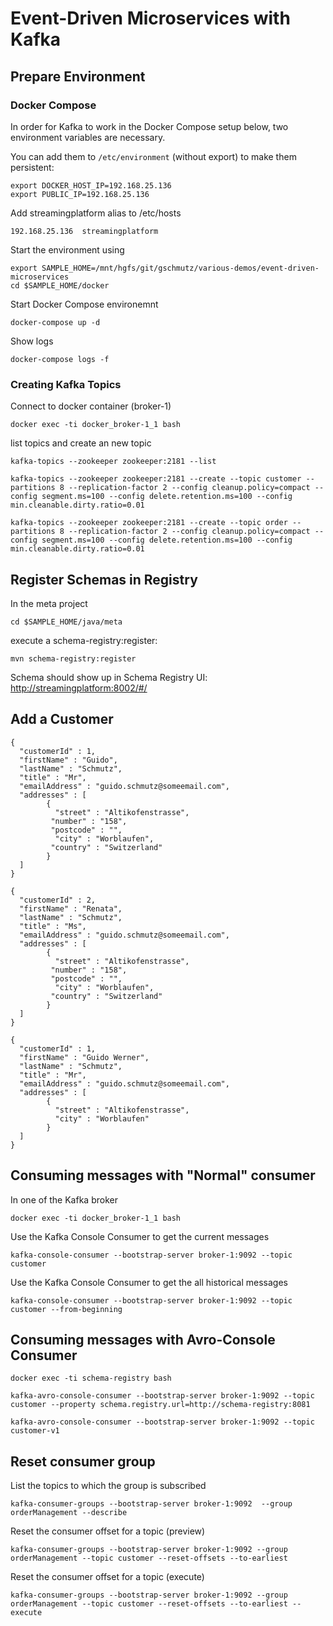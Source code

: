 # Event-Driven Microservices with Kafka

## Prepare Environment

### Docker Compose

In order for Kafka to work in the Docker Compose setup below, two environment variables are necessary.

You can add them to `/etc/environment` (without export) to make them persistent:

```
export DOCKER_HOST_IP=192.168.25.136
export PUBLIC_IP=192.168.25.136
```

Add streamingplatform alias to /etc/hosts

```
192.168.25.136	streamingplatform
```

Start the environment using 

```
export SAMPLE_HOME=/mnt/hgfs/git/gschmutz/various-demos/event-driven-microservices
cd $SAMPLE_HOME/docker
```

Start Docker Compose environemnt

```
docker-compose up -d
```

Show logs

```
docker-compose logs -f
```


### Creating Kafka Topics

Connect to docker container (broker-1)

```
docker exec -ti docker_broker-1_1 bash
```

list topics and create an new topic

```
kafka-topics --zookeeper zookeeper:2181 --list

kafka-topics --zookeeper zookeeper:2181 --create --topic customer --partitions 8 --replication-factor 2 --config cleanup.policy=compact --config segment.ms=100 --config delete.retention.ms=100 --config min.cleanable.dirty.ratio=0.01

kafka-topics --zookeeper zookeeper:2181 --create --topic order --partitions 8 --replication-factor 2 --config cleanup.policy=compact --config segment.ms=100 --config delete.retention.ms=100 --config min.cleanable.dirty.ratio=0.01
```

## Register Schemas in Registry

In the meta project

```
cd $SAMPLE_HOME/java/meta
```

execute a schema-registry:register:

```
mvn schema-registry:register
```

Schema should show up in Schema Registry UI: <http://streamingplatform:8002/#/>


## Add a Customer

```
{
  "customerId" : 1,
  "firstName" : "Guido",
  "lastName" : "Schmutz",
  "title" : "Mr",
  "emailAddress" : "guido.schmutz@someemail.com",
  "addresses" : [
  		{
  		  "street" : "Altikofenstrasse",
         "number" : "158",
         "postcode" : "",
		  "city" : "Worblaufen",
         "country" : "Switzerland"
  		}
  ]
}
```

```
{
  "customerId" : 2,
  "firstName" : "Renata",
  "lastName" : "Schmutz",
  "title" : "Ms",
  "emailAddress" : "guido.schmutz@someemail.com",
  "addresses" : [
  		{
  		  "street" : "Altikofenstrasse",
         "number" : "158",
         "postcode" : "",
		  "city" : "Worblaufen",
         "country" : "Switzerland"
  		}
  ]
}
```

```
{
  "customerId" : 1,
  "firstName" : "Guido Werner",
  "lastName" : "Schmutz",
  "title" : "Mr",
  "emailAddress" : "guido.schmutz@someemail.com",
  "addresses" : [
  		{
  		  "street" : "Altikofenstrasse",
  		  "city" : "Worblaufen"
  		}
  ]
}
```


## Consuming messages with "Normal" consumer

In one of the Kafka broker

```
docker exec -ti docker_broker-1_1 bash
```

Use the Kafka Console Consumer to get the current messages

```
kafka-console-consumer --bootstrap-server broker-1:9092 --topic customer
```

Use the Kafka Console Consumer to get the all historical messages

```
kafka-console-consumer --bootstrap-server broker-1:9092 --topic customer --from-beginning
```

## Consuming messages with Avro-Console Consumer

```
docker exec -ti schema-registry bash
```

```
kafka-avro-console-consumer --bootstrap-server broker-1:9092 --topic customer --property schema.registry.url=http://schema-registry:8081
```

```
kafka-avro-console-consumer --bootstrap-server broker-1:9092 --topic customer-v1 
```

## Reset consumer group

List the topics to which the group is subscribed

```
kafka-consumer-groups --bootstrap-server broker-1:9092  --group orderManagement --describe
```

Reset the consumer offset for a topic (preview)

```
kafka-consumer-groups --bootstrap-server broker-1:9092 --group orderManagement --topic customer --reset-offsets --to-earliest
```

Reset the consumer offset for a topic (execute)

```
kafka-consumer-groups --bootstrap-server broker-1:9092 --group orderManagement --topic customer --reset-offsets --to-earliest --execute
```
